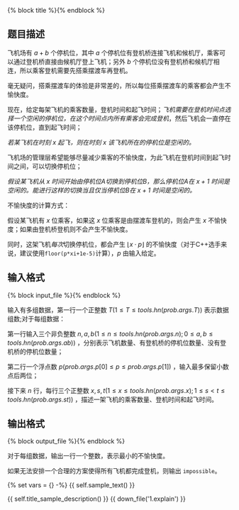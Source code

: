 
{% block title %}{% endblock %}

## 题目描述

飞机场有 $a+b$ 个停机位，其中 $a$ 个停机位有登机桥连接飞机和候机厅，乘客可以通过登机桥直接由候机厅登上飞机；另外 $b$ 个停机位没有登机桥和候机厅相连，所以乘客登机需要先搭乘摆渡车再登机。

毫无疑问，搭乘摆渡车的体验是非常差的，所以每位搭乘摆渡车的乘客都会产生不愉快度。

现在，给定每架飞机的乘客数量，登机时间和起飞时间；*飞机需要在登机时间点选择一个空闲的停机位，在这个时间点内所有乘客会完成登机*，然后飞机会一直停在该停机位，直到起飞时间；

*若某飞机在时刻 $x$ 起飞，则在时刻 $x$ 该飞机所在的停机位是空闲的。*

飞机场的管理层希望能够尽量减少乘客的不愉快度，为此飞机在登机时间到起飞时间之间，可以切换停机位；

*假设某飞机从 $x$ 时间开始由停机位A切换到停机位B，那么停机位A在 $x+1$ 时间是空闲的。能进行这样的切换当且仅当停机位B在 $x+1$ 时间是空闲的。*

不愉快度的计算方式：

假设某飞机有 $x$ 位乘客，如果这 $x$ 位乘客是由摆渡车登机的，则会产生 $x$ 不愉快度；如果由登机桥登机则不会产生不愉快度。

同时，这架飞机*每次*切换停机位，都会产生 $\lfloor x \cdot p \rfloor$ 的不愉快度（对于C++选手来说，建议使用`floor(p*xi+1e-5)`计算），$p$ 由输入给定。

## 输入格式

{% block input_file %}{% endblock %}

输入有多组数据，第一行一个正整数 $T (1 \le T \le {{tools.hn(prob.args.T)}})$ 表示数据组数;对于每组数据：

第一行输入三个非负整数 $n,a,b (1 \le n \le {{tools.hn(prob.args.n)}}; 0 \le a,b \le {{tools.hn(prob.args.ab)}})$ ，分别表示飞机数量、有登机桥的停机位数量、没有登机桥的停机位数量；

第二行一个浮点数 $p ({{prob.args.p[0]}} \le p \le {{prob.args.p[1]}})$ ，输入最多保留小数点后两位；

接下来 $n$ 行，每行三个正整数 $x,s,t (1 \le x \le {{tools.hn(prob.args.x)}}; 1 \le s < t \le {{tools.hn(prob.args.st)}})$ ，描述一架飞机的乘客数量、登机时间和起飞时间。

## 输出格式

{% block output_file %}{% endblock %}

对于每组数据，输出一行一个整数，表示最小的不愉快度。

如果无法安排一个合理的方案使得所有飞机都完成登机，则输出 `impossible`。

{% set vars = {} -%}
{{ self.sample_text() }}

{{ self.title_sample_description() }}
{{ down_file('1.explain') }}
